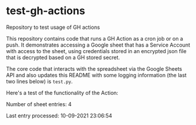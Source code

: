 # test-gh-actions
Repository to test usage of GH actions

This repository contains code that runs a GH Action as a cron job or on a push. It demonstrates accessing a Google sheet that has a Service Account with access to the sheet, using credentials stored in an encrypted json file that is decrypted based on a GH stored secret. 

The core code that interacts with the spreadsheet via the Google Sheets API and also updates this README with some logging information (the last two lines below) is `test.py`.

Here's a test of the functionality of the Action: 

Number of sheet entries: 4

Last entry processed: 10-09-2021 23:06:54
